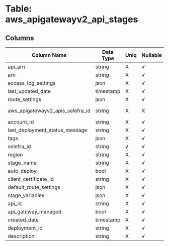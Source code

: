# Table: aws_apigatewayv2_api_stages

## Columns 

|  Column Name   |  Data Type  | Uniq | Nullable | Description | 
|  ----  | ----  | ----  | ----  | ---- | 
| api_arn | string | X | √ |  | 
| arn | string | X | √ |  | 
| access_log_settings | json | X | √ |  | 
| last_updated_date | timestamp | X | √ |  | 
| route_settings | json | X | √ |  | 
| aws_apigatewayv2_apis_selefra_id | string | X | X | fk to aws_apigatewayv2_apis.selefra_id | 
| account_id | string | X | √ |  | 
| last_deployment_status_message | string | X | √ |  | 
| tags | json | X | √ |  | 
| selefra_id | string | √ | √ | random id | 
| region | string | X | √ |  | 
| stage_name | string | X | √ |  | 
| auto_deploy | bool | X | √ |  | 
| client_certificate_id | string | X | √ |  | 
| default_route_settings | json | X | √ |  | 
| stage_variables | json | X | √ |  | 
| api_id | string | X | √ |  | 
| api_gateway_managed | bool | X | √ |  | 
| created_date | timestamp | X | √ |  | 
| deployment_id | string | X | √ |  | 
| description | string | X | √ |  | 


